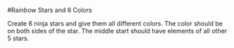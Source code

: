 #Rainbow Stars and 6 Colors

Create 6 ninja stars and give them all different colors. The color should be on both sides of the star.
The middle start should have elements of all other 5 stars.
